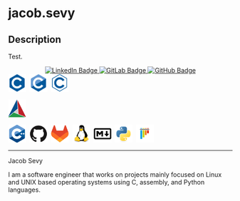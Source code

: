 # jacob.sevy

## Description
Test.


<!-- <div id="badges", align="center">
  <a href="https://www">
    <img src="https://www" alt="ShortName"/>
  </a>
</div> -->



<div id="badges", align="center">
  <a href="https://www.linkedin.com/in/jacob-m-sevy">
    <img src="https://img.shields.io/badge/LinkedIn-blue?style=for-the-badge&logo=linkedin&logoColor=white" alt="LinkedIn Badge"/>
  </a>

  <a href="https://www.gitlab.com/jacob.sevy">
    <img src="https://img.shields.io/badge/GitLab-red?style=for-the-badge&logo=GitLab&logoColor=white" alt="GitLab Badge"/>
  </a>

  <a href="https://www.github.com/JacobSevy">
    <img src="https://img.shields.io/badge/GitHub-lightgrey?style=for-the-badge&logo=GitHub&logoColor=white" alt="GitHub Badge"/>
  </a>
</div>


<div>
  <img src="https://github.com/devicons/devicon/blob/master/icons/C/c-plain.svg" title="C plain" alt="C" width="40" height="40"/>&nbsp;
  <img src="https://github.com/devicons/devicon/blob/master/icons/C/c-original.svg" title="C original" alt="C" width="40" height="40"/>&nbsp;
  <img src="https://github.com/devicons/devicon/blob/master/icons/C/c-line.svg" title="C" alt="C line" width="40" height="40"/>&nbsp;

  <img src="https://github.com/devicons/devicon/blob/master/icons/cmake/cmake-original.svg" title="CMake" alt="CMake" width="40" height="40"/>&nbsp;

  <img src="https://github.com/devicons/devicon/blob/master/icons/cplusplus/cplusplus-original.svg" title="C++" alt="C++" width="40" height="40"/>&nbsp;
  <img src="https://github.com/devicons/devicon/blob/master/icons/github/github-original.svg" title="GitHub" alt="GitHub" width="40" height="40"/>&nbsp;
  <img src="https://github.com/devicons/devicon/blob/master/icons/gitlab/gitlab-original.svg" title="GitLab" alt="GitLab" width="40" height="40"/>&nbsp;
  <img src="https://github.com/devicons/devicon/blob/master/icons/linux/linux-original.svg" title="Linux" alt="Linux" width="40" height="40"/>&nbsp;
  <img src="https://github.com/devicons/devicon/blob/master/icons/markdown/markdown-original.svg" title="Markdown" alt="Linux" width="40" height="40"/>&nbsp;
  <img src="https://github.com/devicons/devicon/blob/master/icons/python/python-original.svg" title="Python" alt="Python" width="40" height="40"/>&nbsp;
  <img src="https://github.com/devicons/devicon/blob/master/icons/pytest/pytest-original.svg" title="PyTest" alt="PyTest" width="40" height="40"/>&nbsp;

  <!-- <img src="https://github.com/devicons/devicon/blob/master/icons/X/X-original.svg" title="X" alt="X" width="40" height="40"/>&nbsp; -->
 
</div>

---

Jacob Sevy

I am a software engineer that works on projects mainly focused on Linux and UNIX based operating systems using C, assembly, and Python languages.
